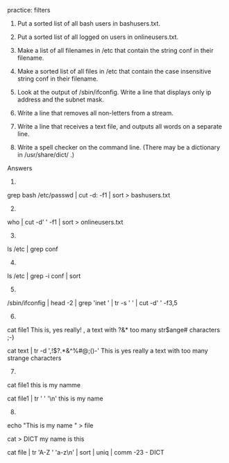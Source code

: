 practice: filters
1. Put a sorted list of all bash users in bashusers.txt.


2. Put a sorted list of all logged on users in onlineusers.txt.



3. Make a list of all filenames in /etc that contain the string conf in their filename.


4. Make a sorted list of all files in /etc that contain the case insensitive string conf in their filename.



5. Look at the output of /sbin/ifconfig. Write a line that displays only ip address and the subnet mask.




6. Write a line that removes all non-letters from a stream.



7. Write a line that receives a text file, and outputs all words on a separate line.


8. Write a spell checker on the command line. (There may be a dictionary in /usr/share/dict/ .)


Answers

1.
grep bash /etc/passwd | cut -d: -f1 | sort > bashusers.txt

2.
who | cut -d' ' -f1 | sort > onlineusers.txt

3.
ls /etc | grep conf

4.
ls /etc | grep -i conf | sort

5.
/sbin/ifconfig | head -2 | grep 'inet ' | tr -s ' ' | cut -d' ' -f3,5

6.
cat file1
This is, yes really! , a text with ?&* too many str$ange# characters ;-)

cat text | tr -d ',!$?.*&^%#@;()-'
This is yes really  a text with  too many strange characters

7.
cat file1
this is my namme

cat file1 | tr ' ' '\n'
this 
is
my
name

8.

echo "This is my name " > file

cat > DICT
my 
name
is 
this

 cat file | tr 'A-Z ' 'a-z\n' | sort | uniq | comm -23 - DICT

